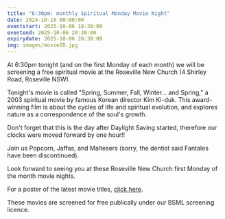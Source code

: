 ```yaml
---
title: "6:30pm: monthly Spiritual Monday Movie Night"
date: 2024-10-18 00:00:00
eventstart: 2025-10-06 18:30:00
eventend: 2025-10-06 20:30:00
expirydate: 2025-10-06 20:30:00
img: images/movieID.jpg
---
```


At 6:30pm tonight (and on the first Monday of each month) we will be screening a free spiritual movie at the Roseville New Church (4 Shirley Road, Roseville NSW).

Tonight's movie is called "Spring, Summer, Fall, Winter... and Spring," a 2003 spiritual movie by famous Korean director Kim Ki-duk. This award-winning film is about the cycles of life and spiritual evolution, and explores nature as a correspondence of the soul's growth.

Don't forget that this is the day after Daylight Saving started, therefore our clocks were moved forward by one hour!!

Join us Popcorn, Jaffas, and Maltesers (sorry, the dentist said Fantales have been discontinued).

Look forward to seeing you at these Roseville New Church first Monday of the month movie nights.

For a poster of the latest movie titles, [click here](https://static.swedenborg.com.au/pdf/fliers/SpiritualMovieNightsPoster.pdf).

These movies are screened for free publically under our BSML screening licence.